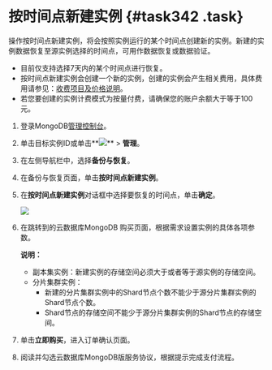 # 按时间点新建实例 {#task342 .task}

操作按时间点新建实例，将会按照实例运行的某个时间点创建新的实例。新建的实例数据恢复至源实例选择的时间点，可用作数据恢复或数据验证。

-   目前仅支持选择7天内的某个时间点进行恢复。
-   按时间点新建实例会创建一个新的实例，创建的实例会产生相关费用，具体费用请参见：[收费项目及价格说明](../../../../intl.zh-CN/产品定价/收费项目及价格说明.md#)。
-   若您要创建的实例计费模式为按量付费，请确保您的账户余额大于等于100元。

1.   登录MongoDB[管理控制台](https://mongodb.console.aliyun.com/)。 
2.   单击目标实例ID或单击**![](http://docs-aliyun.cn-hangzhou.oss.aliyun-inc.com/assets/pic/54529/cn_zh/1520491271114/dd.png)** \> **管理**。 
3.   在左侧导航栏中，选择**备份与恢复**。 
4.   在备份与恢复页面，单击**按时间点新建实例**。 
5.  在**按时间点新建实例**对话框中选择要恢复的时间点，单击**确定**。 

    ![](http://static-aliyun-doc.oss-cn-hangzhou.aliyuncs.com/assets/img/6724/154114927721489_zh-CN.png)

6.  在跳转到的云数据库MongoDB 购买页面，根据需求设置实例的具体各项参数。 

    **说明：** 

    -   副本集实例：新建实例的存储空间必须大于或者等于源实例的存储空间。
    -   分片集群实例：
        -   新建的分片集群实例中的Shard节点个数不能少于源分片集群实例的Shard节点个数。
        -   Shard节点的存储空间不能少于源分片集群实例的Shard节点的存储空间。
7.  单击**立即购买**，进入订单确认页面。 
8.  阅读并勾选云数据库MongoDB版服务协议，根据提示完成支付流程。 

